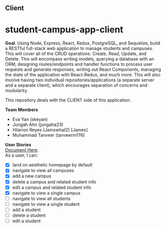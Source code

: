 ## Client 
# student-campus-app-client

**Goal**. 
Using Node, Express, React, Redux, PostgreSQL, and Sequelize, build a RESTful full-stack web application to manage students and campuses. This will cover all of the CRUD operations: Create, Read, Update, and Delete. This will encompass writing models, querying a database with an ORM, designing routes/endpoints and handler functions to process user requests and generate responses, writing out React Components, managing the state of the application with React-Redux, and much more. This will also involve having two individual repositories/applications (a separate server and a separate client), which encourages separation of concerns and modularity. 

This repository deals with the CLIENT side of this application.

**Team Members**  
- Eva Yan (skeyan)
- Jungah Ahn (jungaha23)
- Hilarion Reyes (Jamswhat2) [James]
- Muhammad Tanveer (tanveerm176)

**User Stories**   
[Document Here](https://docs.google.com/document/d/1ioCrS7uzKSkH8d-L04xMeHsq5GbkiAfwPNyLUoqrb04/edit#).        
As a user, I can:  
- [X] land on aesthetic homepage by default
- [X] navigate to view all campuses
- [X] add a new campus
- [X] delete a campus and related student info
- [X] edit a campus and related student info
- [X] navigate to view a single campus
- [ ] navigate to view all students
- [ ] navigate to view a single student
- [ ] add a student
- [ ] delete a student
- [ ] edit a student
